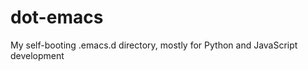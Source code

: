 dot-emacs
=========

My self-booting .emacs.d directory, mostly for Python and JavaScript development